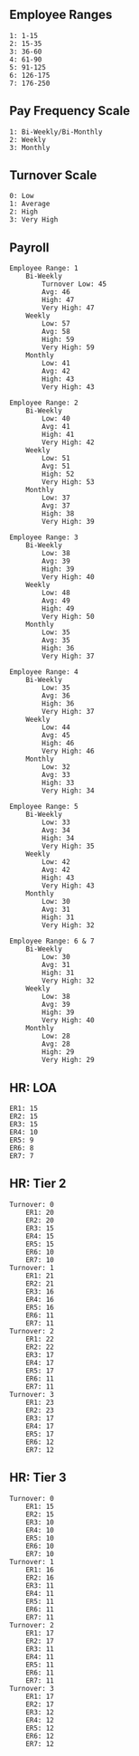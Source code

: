 ## Employee Ranges
    1: 1-15
    2: 15-35
    3: 36-60
    4: 61-90
    5: 91-125
    6: 126-175
    7: 176-250

## Pay Frequency Scale
    1: Bi-Weekly/Bi-Monthly
    2: Weekly
    3: Monthly

## Turnover Scale
    0: Low
    1: Average
    2: High
    3: Very High

## Payroll
    Employee Range: 1
        Bi-Weekly
            Turnover Low: 45
            Avg: 46
            High: 47
            Very High: 47
        Weekly
            Low: 57
            Avg: 58
            High: 59
            Very High: 59
        Monthly
            Low: 41
            Avg: 42
            High: 43
            Very High: 43

    Employee Range: 2
        Bi-Weekly
            Low: 40
            Avg: 41
            High: 41
            Very High: 42
        Weekly
            Low: 51
            Avg: 51
            High: 52
            Very High: 53
        Monthly
            Low: 37
            Avg: 37
            High: 38
            Very High: 39

    Employee Range: 3
        Bi-Weekly
            Low: 38
            Avg: 39
            High: 39
            Very High: 40
        Weekly
            Low: 48
            Avg: 49
            High: 49
            Very High: 50
        Monthly
            Low: 35
            Avg: 35
            High: 36
            Very High: 37

    Employee Range: 4
        Bi-Weekly
            Low: 35
            Avg: 36
            High: 36
            Very High: 37
        Weekly
            Low: 44
            Avg: 45
            High: 46
            Very High: 46
        Monthly
            Low: 32
            Avg: 33
            High: 33
            Very High: 34

    Employee Range: 5
        Bi-Weekly
            Low: 33
            Avg: 34
            High: 34
            Very High: 35
        Weekly
            Low: 42
            Avg: 42
            High: 43
            Very High: 43
        Monthly
            Low: 30
            Avg: 31
            High: 31
            Very High: 32

    Employee Range: 6 & 7
        Bi-Weekly
            Low: 30
            Avg: 31
            High: 31
            Very High: 32
        Weekly
            Low: 38
            Avg: 39
            High: 39
            Very High: 40
        Monthly
            Low: 28
            Avg: 28
            High: 29
            Very High: 29

## HR: LOA
    ER1: 15
    ER2: 15
    ER3: 15
    ER4: 10
    ER5: 9
    ER6: 8
    ER7: 7

## HR: Tier 2
    Turnover: 0
        ER1: 20
        ER2: 20
        ER3: 15
        ER4: 15
        ER5: 15
        ER6: 10
        ER7: 10
    Turnover: 1
        ER1: 21
        ER2: 21
        ER3: 16
        ER4: 16
        ER5: 16
        ER6: 11
        ER7: 11
    Turnover: 2
        ER1: 22
        ER2: 22
        ER3: 17
        ER4: 17
        ER5: 17
        ER6: 11
        ER7: 11
    Turnover: 3
        ER1: 23
        ER2: 23
        ER3: 17
        ER4: 17
        ER5: 17
        ER6: 12
        ER7: 12

## HR: Tier 3
    Turnover: 0
        ER1: 15
        ER2: 15
        ER3: 10
        ER4: 10
        ER5: 10
        ER6: 10
        ER7: 10
    Turnover: 1
        ER1: 16
        ER2: 16
        ER3: 11
        ER4: 11
        ER5: 11
        ER6: 11
        ER7: 11
    Turnover: 2
        ER1: 17
        ER2: 17
        ER3: 11
        ER4: 11
        ER5: 11
        ER6: 11
        ER7: 11
    Turnover: 3
        ER1: 17
        ER2: 17
        ER3: 12
        ER4: 12
        ER5: 12
        ER6: 12
        ER7: 12